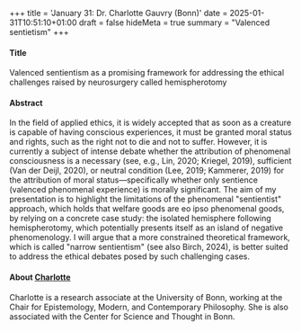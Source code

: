 +++
title = 'January 31: Dr. Charlotte Gauvry (Bonn)'
date = 2025-01-31T10:51:10+01:00
draft = false
hideMeta = true
summary = "Valenced sentietism"
+++
 

#### Title
Valenced sentientism as a promising framework for addressing the ethical challenges raised by neurosurgery called hemispherotomy

#### Abstract
In the field of applied ethics, it is widely accepted that as soon as a creature is capable of having conscious experiences, it must be granted moral status and rights, such as the right not to die and not to suffer. However, it is currently a subject of intense debate whether the attribution of phenomenal consciousness is a necessary (see, e.g., Lin, 2020; Kriegel, 2019), sufficient (Van der Deijl, 2020), or neutral condition (Lee, 2019; Kammerer, 2019) for the attribution of moral status—specifically whether only sentience (valenced phenomenal experience) is morally significant. The aim of my presentation is to highlight the limitations of the phenomenal "sentientist" approach, which holds that welfare goods are eo ipso phenomenal goods, by relying on a concrete case study: the isolated hemisphere following hemispherotomy, which potentially presents itself as an island of
negative phenomenology. I will argue that a more constrained theoretical framework, which is called "narrow sentientism" (see also Birch, 2024), is better suited to address the ethical debates posed by such challenging cases.
 

#### About [Charlotte](https://www.cst.uni-bonn.de/en/persons/charlotte-gauvry)

Charlotte is a research associate at the University of Bonn, working at the Chair for Epistemology, Modern, and Contemporary Philosophy. She is also associated with the Center for Science and Thought in Bonn. 


